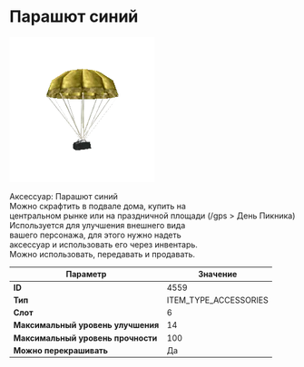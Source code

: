 # Парашют синий

![Item Image](../img/4559.webp?raw=true)

Аксессуар: Парашют синий<br>Можно скрафтить в подвале дома, купить на <br>центральном рынке или на праздничной площади (/gps > День Пикника)<br>Используется для улучшения внешнего вида<br>вашего персонажа, для этого нужно надеть<br>аксессуар и использовать его через инвентарь.<br>Можно использовать, передавать и продавать.


| Параметр | Значение |
|----------|----------|
| **ID** | 4559 |
| **Тип** | ITEM_TYPE_ACCESSORIES |
| **Слот** | 6 |
| **Максимальный уровень улучшения** | 14 |
| **Максимальный уровень прочности** | 100 |
| **Можно перекрашивать** | Да |

